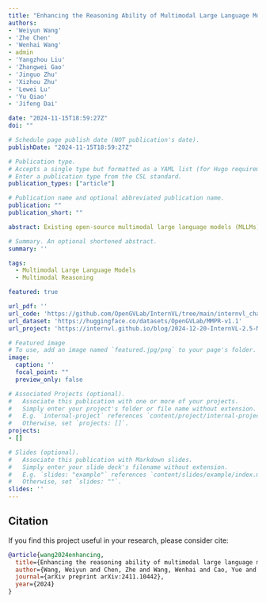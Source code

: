 ```yaml
---
title: "Enhancing the Reasoning Ability of Multimodal Large Language Models via Mixed Preference Optimization"
authors:
- 'Weiyun Wang'
- 'Zhe Chen'
- 'Wenhai Wang'
- admin
- 'Yangzhou Liu'
- 'Zhangwei Gao'
- 'Jinguo Zhu'
- 'Xizhou Zhu'
- 'Lewei Lu'
- 'Yu Qiao'
- 'Jifeng Dai'

date: "2024-11-15T18:59:27Z"
doi: ""

# Schedule page publish date (NOT publication's date).
publishDate: "2024-11-15T18:59:27Z"

# Publication type.
# Accepts a single type but formatted as a YAML list (for Hugo requirements).
# Enter a publication type from the CSL standard.
publication_types: ["article"]

# Publication name and optional abbreviated publication name.
publication: ""
publication_short: ""

abstract: Existing open-source multimodal large language models (MLLMs) generally follow a training process involving pre-training and supervised fine-tuning. However, these models suffer from distribution shifts, which limit their multimodal reasoning, particularly in the Chain-of-Thought (CoT) performance. To address this, we introduce a preference optimization (PO) process to enhance the multimodal reasoning capabilities of MLLMs. Specifically, (1) on the data side, we design an automated preference data construction pipeline to create MMPR, a high-quality, large-scale multimodal reasoning preference dataset. and (2) on the model side, we explore integrating PO with MLLMs, developing a simple yet effective method, termed Mixed Preference Optimization (MPO), which boosts multimodal CoT performance. Our approach demonstrates improved performance across multiple benchmarks, particularly in multimodal reasoning tasks. Notably, our model, InternVL2-8B-MPO, achieves an accuracy of 67.0 on MathVista, outperforming InternVL2-8B by 8.7 points and achieving performance comparable to the 10x larger InternVL2-76B. We hope this study could inspire further advancements in MLLMs. Code, data, and model shall be publicly released.

# Summary. An optional shortened abstract.
summary: ''

tags:
  - Multimodal Large Language Models
  - Multimodal Reasoning

featured: true

url_pdf: ''
url_code: 'https://github.com/OpenGVLab/InternVL/tree/main/internvl_chat/tools/mmpr_pipeline'
url_dataset: 'https://huggingface.co/datasets/OpenGVLab/MMPR-v1.1'
url_project: 'https://internvl.github.io/blog/2024-12-20-InternVL-2.5-MPO/'

# Featured image
# To use, add an image named `featured.jpg/png` to your page's folder. 
image:
  caption: ''
  focal_point: ""
  preview_only: false

# Associated Projects (optional).
#   Associate this publication with one or more of your projects.
#   Simply enter your project's folder or file name without extension.
#   E.g. `internal-project` references `content/project/internal-project/index.md`.
#   Otherwise, set `projects: []`.
projects:
- []

# Slides (optional).
#   Associate this publication with Markdown slides.
#   Simply enter your slide deck's filename without extension.
#   E.g. `slides: "example"` references `content/slides/example/index.md`.
#   Otherwise, set `slides: ""`.
slides: ''
---
```


## Citation

If you find this project useful in your research, please consider cite:

```BibTeX
@article{wang2024enhancing,
  title={Enhancing the reasoning ability of multimodal large language models via mixed preference optimization},
  author={Wang, Weiyun and Chen, Zhe and Wang, Wenhai and Cao, Yue and Liu, Yangzhou and Gao, Zhangwei and Zhu, Jinguo and Zhu, Xizhou and Lu, Lewei and Qiao, Yu and others},
  journal={arXiv preprint arXiv:2411.10442},
  year={2024}
}
```